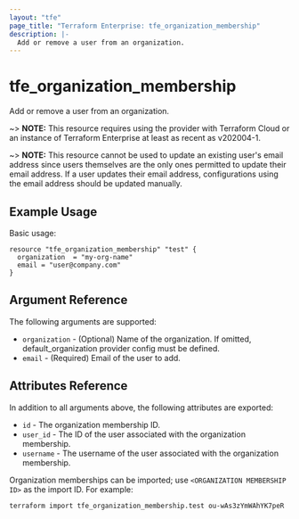 ```yaml
---
layout: "tfe"
page_title: "Terraform Enterprise: tfe_organization_membership"
description: |-
  Add or remove a user from an organization.
---
```


# tfe_organization_membership

Add or remove a user from an organization.

~> **NOTE:** This resource requires using the provider with Terraform Cloud or
an instance of Terraform Enterprise at least as recent as v202004-1.

~> **NOTE:** This resource cannot be used to update an existing user's email address
since users themselves are the only ones permitted to update their email address.
If a user updates their email address, configurations using the email address should
be updated manually.

## Example Usage

Basic usage:

```hcl
resource "tfe_organization_membership" "test" {
  organization  = "my-org-name"
  email = "user@company.com"
}
```

## Argument Reference

The following arguments are supported:

* `organization` - (Optional) Name of the organization. If omitted, default_organization provider config must be defined.
* `email` - (Required) Email of the user to add.

## Attributes Reference

In addition to all arguments above, the following attributes are exported:

* `id` - The organization membership ID.
* `user_id` - The ID of the user associated with the organization membership.
* `username` - The username of the user associated with the organization membership.

Organization memberships can be imported; use `<ORGANIZATION MEMBERSHIP ID>` as the import ID. For
example:

```shell
terraform import tfe_organization_membership.test ou-wAs3zYmWAhYK7peR
```
